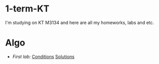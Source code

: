 # 1-term-KT
I'm studying on KT M3134 and here are all my homeworks, labs and etc.

# Algo
- *First lab:* 
[Conditions](https://codeforces.com/group/IcRBR8epox/contest/298374)
[Solutions](https://github.com/semischastnoff/1-term-KT/tree/main/algo/1lab_heaps_sorts)
